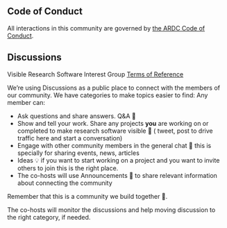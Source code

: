 ## Code of Conduct

All interactions in this community are governed by [the ARDC Code of Conduct](https://ardc.edu.au/code-of-conduct-for-ardc-activities/).

## Discussions

Visible Research Software Interest Group
[Terms of Reference](https://docs.google.com/document/d/1wOOIIEywsSyK1OhLUEojBWJSwhpJLyS8jEsJsWsZP0M/edit)

We’re using Discussions as a public place to connect with the members of our community. We have categories to make topics easier to find:
Any member can:

* Ask questions and share answers. Q&A 🙏
* Show and tell your work. Share any projects **you** are working on or completed to make research software visible 🙌 ( tweet, post to drive traffic here and start a conversation)
* Engage with other community members in the general chat 💬 this is specially for sharing events, news, articles
* Ideas 💡 if you want to start working on a project and you want to invite others to join this is the right place.
* The co-hosts will use Announcements 📢 to share relevant information about connecting the community

Remember that this is a community we build together 💪.

The co-hosts will monitor the discussions and help moving discussion to the right category, if needed.
